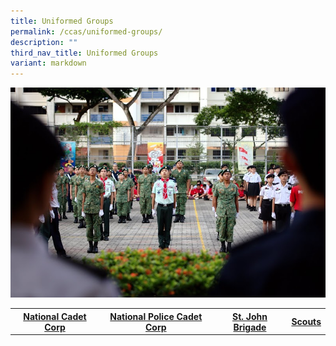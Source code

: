 ```yaml
---
title: Uniformed Groups
permalink: /ccas/uniformed-groups/
description: ""
third_nav_title: Uniformed Groups
variant: markdown
---
```

<img src="/images/ug.jpg">
<table>
<tbody>
<tr>
<th style="text-align: center;"><a href="/ccas/uniformed-groups/national-cadet-corp-ncc" target="">National Cadet Corp</a></th>
<th style="text-align: center;"><a href="/ccas/uniformed-groups/national-police-cadet-corp" target="">National Police Cadet Corp</a></th>
<th style="text-align: center;"><a href="/ccas/uniformed-groups/st-john-brigade" target="">St. John Brigade</a></th>
<th style="text-align: center;"><a href="/ccas/uniformed-groups/scouts" target="">Scouts</a></th>
</tr>
</tbody>
</table>